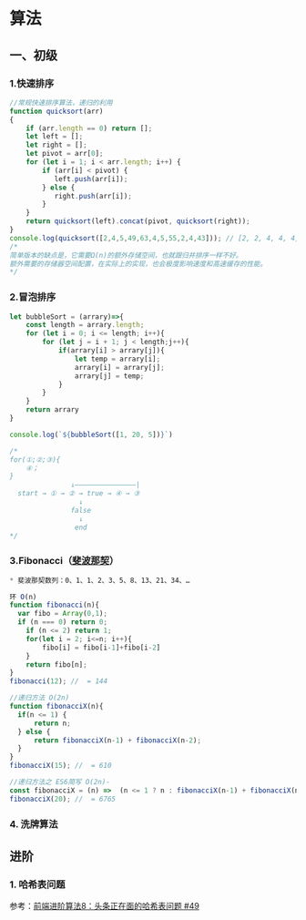# 算法

## 一、初级

### 1.快速排序

```javascript
//常规快速排序算法，递归的利用
function quicksort(arr)
{
    if (arr.length == 0) return [];
    let left = [];
    let right = [];
    let pivot = arr[0];
    for (let i = 1; i < arr.length; i++) {
        if (arr[i] < pivot) {
           left.push(arr[i]);
        } else {
           right.push(arr[i]);
        }
    }
    return quicksort(left).concat(pivot, quicksort(right));
}
console.log(quicksort([2,4,5,49,63,4,5,55,2,4,43])); // [2, 2, 4, 4, 4, 5, 5, 43, 49, 55, 63]
/*
简单版本的缺点是，它需要Ω(n)的额外存储空间，也就跟归并排序一样不好。
额外需要的存储器空间配置，在实际上的实现，也会极度影响速度和高速缓存的性能。
*/
```

### 2.冒泡排序

```javascript
let bubbleSort = (arrary)=>{
    const length = arrary.length;
    for (let i = 0; i <= length; i++){
        for (let j = i + 1; j < length;j++){
            if(arrary[i] > arrary[j]){
                let temp = arrary[i];
                arrary[i] = arrary[j];
                arrary[j] = temp;
            }
        }
    }
    return arrary
}

console.log(`${bubbleSort([1, 20, 5])}`)

/*
for(①;②;③){
    ④；
}
               ↓———————————————|
  start → ① → ② → true → ④ → ③
                 ↓
               false
                 ↓
                end
*/
```

### 3.Fibonacci（[斐波那契](https://baike.baidu.com/item/%E6%96%90%E6%B3%A2%E9%82%A3%E5%A5%91%E6%95%B0%E5%88%97)）

```javascript
* 斐波那契数列：0、1、1、2、3、5、8、13、21、34、…

环 O(n)
function fibonacci(n){
  var fibo = Array(0,1);
  if (n === 0) return 0;
	if (n <= 2) return 1;
	for(let i = 2; i<=n; i++){
		fibo[i] = fibo[i-1]+fibo[i-2]
	}
 	return fibo[n];
} 
fibonacci(12); //  = 144

//递归方法 O(2n)
function fibonacciX(n){
  if(n <= 1) {
      return n;
  } else {
      return fibonacciX(n-1) + fibonacciX(n-2);
  }
}
fibonacciX(15); //  = 610

//递归方法之 ES6简写 O(2n)-
const fibonacciX = (n) =>  (n <= 1 ? n : fibonacciX(n-1) + fibonacciX(n-2))
fibonacciX(20); //  = 6765
```

### 4. 洗牌算法

## 进阶

### 1. 哈希表问题

参考：[前端进阶算法8：头条正在面的哈希表问题 #49
](https://github.com/sisterAn/JavaScript-Algorithms/issues/49)